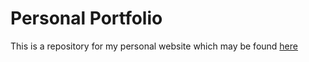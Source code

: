 # Personal Portfolio
This is a repository for my personal website which may be found [here](www.jmarshthompson.com)